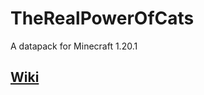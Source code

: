 # TheRealPowerOfCats
A datapack for Minecraft 1.20.1

## [Wiki](https://github.com/Danilele2911/TheRealPowerOfCats/wiki)
